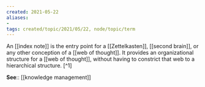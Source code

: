 ```yaml
---
created: 2021-05-22
aliases:
-
tags: created/topic/2021/05/22, node/topic/term
---
```


An [[index note]] is the entry point for a [[Zettelkasten]], [[second brain]], or any other conception of a [[web of thought]]. It provides an organizational structure for a [[web of thought]], without having to constrict that web to a hierarchical structure. [^1]

**See**:: [[knowledge management]]

